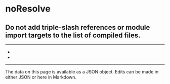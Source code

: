 <!-- Important! Do not modify comment blocks. They are necessary for the transformer to work properly -->

<!-- title -->
# noResolve

<!-- shortDescription -->
Do not add triple-slash references or module import targets to the list of compiled files.
---

<!-- extendedDescription -->

---

<!-- references -->
- []()
- []()
---

<!-- footer -->
The data on this page is available as a JSON object. Edits can be made in either JSON or here in Markdown.
